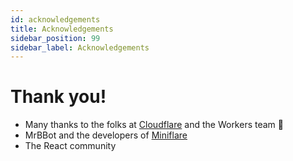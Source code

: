 ```yaml
---
id: acknowledgements
title: Acknowledgements
sidebar_position: 99
sidebar_label: Acknowledgements
---
```


# Thank you!

- Many thanks to the folks at [Cloudflare](https://cloudflare.com) and the Workers team 💞
- MrBBot and the developers of [Miniflare](https://miniflare.dev/)
- The React community
